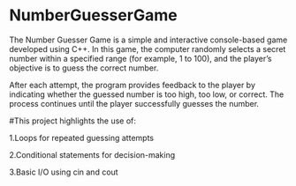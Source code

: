 ﻿# NumberGuesserGame

The Number Guesser Game is a simple and interactive console-based game developed using C++. In this game, the computer randomly selects a secret number within a specified range (for example, 1 to 100), and the player’s objective is to guess the correct number.

After each attempt, the program provides feedback to the player by indicating whether the guessed number is too high, too low, or correct. The process continues until the player successfully guesses the number.

#This project highlights the use of:

1.Loops for repeated guessing attempts

2.Conditional statements for decision-making

3.Basic I/O using cin and cout
